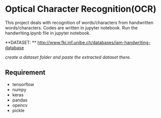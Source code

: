 # Optical Character Recognition(OCR)

This project deals with recognition of words/characters from handwritten words/characters.
Codes are written in jupyter notebook.
Run the handwriting.ipynb file in jupyter notebook.

**DATASET: ** http://www.fki.inf.unibe.ch/databases/iam-handwriting-database

*create a dataset folder and paste the extracted dataset there.*

## Requirement
* tensorflow
* numpy
* keras
* pandas
* opencv
* pickle

